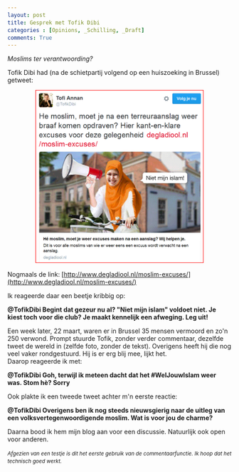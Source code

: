 ```yaml
---
layout: post
title: Gesprek met Tofik Dibi
categories : [Opinions, _Schilling, _Draft]
comments: True
---
```


*Moslims ter verantwoording?* 

Tofik Dibi had (na de schietpartij volgend op een huiszoeking in Brussel) getweet:

<div align = "center">
<img src="/assets/pictures/tofik01.gif" width="75%" height="75%"  hspace="10"/>
</div>

Nogmaals de link: [http://www.degladiool.nl/moslim-excuses/](http://www.degladiool.nl/moslim-excuses/) 

Ik reageerde daar een beetje kribbig op:

<b>@TofikDibi Begint dat gezeur nu al? "Niet mijn islam" voldoet niet. Je kiest toch voor die club? Je maakt kennelijk een afweging. Leg uit!</b>

Een week later, 22 maart, waren er in Brussel 35 mensen vermoord en zo'n 250 verwond. Prompt stuurde Tofik, zonder verder commentaar, dezelfde tweet de wereld in (zelfde foto, zonder de tekst). Overigens heeft hij die nog veel vaker rondgestuurd. Hij is er erg blij mee, lijkt het.<br>Daarop reageerde ik met:

<b>@TofikDibi Goh, terwijl ik meteen dacht dat het #WelJouwIslam weer was. Stom h&egrave;? Sorry</b>

Ook plakte ik een tweede tweet achter m'n eerste reactie:

<b>@TofikDibi Overigens ben ik nog steeds nieuwsgierig naar de uitleg van een volksvertegenwoordigende moslim. Wat is voor jou de charme?</b>

Daarna bood ik hem mijn blog aan voor een discussie. Natuurlijk ook open voor anderen.

<small>*Afgezien van een testje is dit het eerste gebruik van de commentaarfunctie. Ik hoop dat het technisch goed werkt.*</small>

